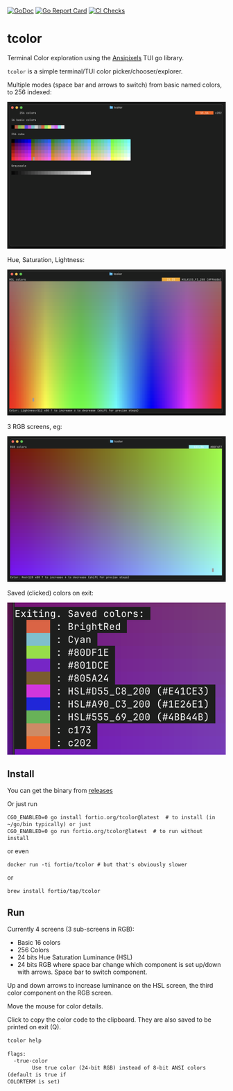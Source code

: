 [![GoDoc](https://godoc.org/fortio.org/tcolor?status.svg)](https://pkg.go.dev/fortio.org/tcolor)
[![Go Report Card](https://goreportcard.com/badge/fortio.org/tcolor)](https://goreportcard.com/report/fortio.org/tcolor)
[![CI Checks](https://github.com/fortio/tcolor/actions/workflows/include.yml/badge.svg)](https://github.com/fortio/tcolor/actions/workflows/include.yml)
# tcolor
Terminal Color exploration using the [Ansipixels](https://pkg.go.dev/fortio.org/terminal/ansipixels) TUI go library.

`tcolor` is a simple terminal/TUI color picker/chooser/explorer.

Multiple modes (space bar and arrows to switch) from basic named colors, to 256 indexed:

![256 colors](screenshot216.png)

Hue, Saturation, Lightness:

![HSL colors](screenshotHSL.png)

3 RGB screens, eg:

![RGB colors](screenshotRGB.png)

Saved (clicked) colors on exit:

![Saved colors](screenshotSavedColors.png)

## Install
You can get the binary from [releases](https://github.com/fortio/tcolor/releases)

Or just run
```
CGO_ENABLED=0 go install fortio.org/tcolor@latest  # to install (in ~/go/bin typically) or just
CGO_ENABLED=0 go run fortio.org/tcolor@latest  # to run without install
```

or even
```
docker run -ti fortio/tcolor # but that's obviously slower
```

or
```
brew install fortio/tap/tcolor
```

## Run

Currently 4 screens (3 sub-screens in RGB):
- Basic 16 colors
- 256 Colors
- 24 bits Hue Saturation Luminance (HSL)
- 24 bits RGB where space bar change which component is set up/down with arrows. Space bar to switch component.

Up and down arrows to increase luminance on the HSL screen, the third color component on the RGB screen.

Move the mouse for color details.

Click to copy the color code to the clipboard. They are also saved to be printed on exit (Q).


```sh
tcolor help
```
```
flags:
  -true-color
        Use true color (24-bit RGB) instead of 8-bit ANSI colors (default is true if
COLORTERM is set)
```
